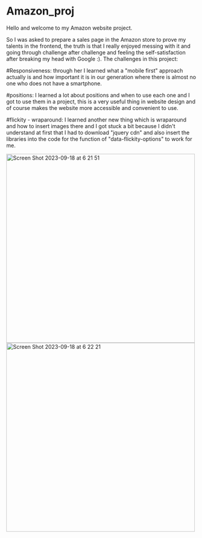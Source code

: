 # Amazon_proj
Hello and welcome to my Amazon website project.

So I was asked to prepare a sales page in the Amazon store to prove my talents in the frontend, the truth is that I really enjoyed messing with it and going through challenge after challenge and feeling the self-satisfaction after breaking my head with Google :).
The challenges in this project:

#Responsiveness: through her I learned what a "mobile first" approach actually is and how important it is in our generation where there is almost no one who does not have a smartphone.
 
#positions: I learned a lot about positions and when to use each one and I got to use them in a project, this is a very useful thing in website design and of course makes the website more accessible and convenient to use.

#flickity - wraparound: I learned another new thing which is wraparound and how to insert images there and I got stuck a bit because I didn't understand at first that I had to download "jquery cdn" and also insert the libraries into the code for the function of "data-flickity-options" to work for me.


<img width="500px" alt="Screen Shot 2023-09-18 at 6 21 51" src="https://github.com/fadyzar/Amazon_proj/assets/93481957/8582dfa3-1047-43e0-ae57-e22139cd11d9">

<img width="500px" alt="Screen Shot 2023-09-18 at 6 22 21" src="https://github.com/fadyzar/Amazon_proj/assets/93481957/726d8a23-c86b-4317-8e58-2330c4b16040">
